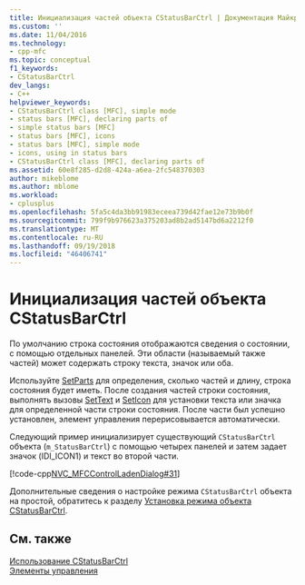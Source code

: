 ```yaml
---
title: Инициализация частей объекта CStatusBarCtrl | Документация Майкрософт
ms.custom: ''
ms.date: 11/04/2016
ms.technology:
- cpp-mfc
ms.topic: conceptual
f1_keywords:
- CStatusBarCtrl
dev_langs:
- C++
helpviewer_keywords:
- CStatusBarCtrl class [MFC], simple mode
- status bars [MFC], declaring parts of
- simple status bars [MFC]
- status bars [MFC], icons
- status bars [MFC], simple mode
- icons, using in status bars
- CStatusBarCtrl class [MFC], declaring parts of
ms.assetid: 60e8f285-d2d8-424a-a6ea-2fc548370303
author: mikeblome
ms.author: mblome
ms.workload:
- cplusplus
ms.openlocfilehash: 5fa5c4da3bb91983eceea739d42fae12e73b9b0f
ms.sourcegitcommit: 799f9b976623a375203ad8b2ad5147bd6a2212f0
ms.translationtype: MT
ms.contentlocale: ru-RU
ms.lasthandoff: 09/19/2018
ms.locfileid: "46406741"
---
```

# <a name="initializing-the-parts-of-a-cstatusbarctrl-object"></a>Инициализация частей объекта CStatusBarCtrl

По умолчанию строка состояния отображаются сведения о состоянии, с помощью отдельных панелей. Эти области (называемый также частей) может содержать строку текста, значок или оба.

Используйте [SetParts](../mfc/reference/cstatusbarctrl-class.md#setparts) для определения, сколько частей и длину, строка состояния будет иметь. После создания частей строки состояния, выполнять вызовы [SetText](../mfc/reference/cstatusbarctrl-class.md#settext) и [SetIcon](../mfc/reference/cstatusbarctrl-class.md#seticon) для установки текста или значка для определенной части строки состояния. После части был успешно установлен, элемент управления перерисовывается автоматически.

Следующий пример инициализирует существующий `CStatusBarCtrl` объекта (`m_StatusBarCtrl`) с помощью четырех панелей и затем задает значок (IDI_ICON1) и текст во второй части.

[!code-cpp[NVC_MFCControlLadenDialog#31](../mfc/codesnippet/cpp/initializing-the-parts-of-a-cstatusbarctrl-object_1.cpp)]

Дополнительные сведения о настройке режима `CStatusBarCtrl` объекта на простой, обратитесь к разделу [Установка режима объекта CStatusBarCtrl](../mfc/setting-the-mode-of-a-cstatusbarctrl-object.md).

## <a name="see-also"></a>См. также

[Использование CStatusBarCtrl](../mfc/using-cstatusbarctrl.md)<br/>
[Элементы управления](../mfc/controls-mfc.md)


